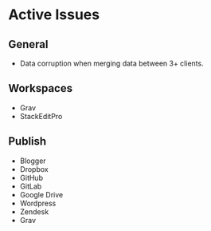 # Active Issues

## General
* Data corruption when merging data between 3+ clients.

## Workspaces
* Grav
* StackEditPro
## Publish
* Blogger
* Dropbox
* GitHub
* GitLab
* Google Drive
* Wordpress
* Zendesk
* Grav
<!--stackedit_data:
eyJoaXN0b3J5IjpbLTYzNjY3ODIyOSw1NDc1MTgyMzEsLTQwMz
QxNTkxM119
-->